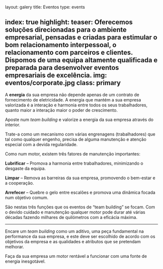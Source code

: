 layout: galery
title: Eventos
type: events

index: true
highlight:
  teaser: Oferecemos soluções direcionadas para o ambiente empresarial, pensadas e criadas para estimular o bom relacionamento interpessoal, o relacionamento com parceiros e clientes. Dispomos de uma equipa altamente qualificada e preparada para desenvolver eventos empresariais de excelência.
  img: eventos/corporate.jpg
  class: primary
---

A **energia** da sua empresa não depende apenas de um contrato de fornecimento de eletricidade. A energia que mantém a sua empresa valorizada é a interação e harmonia entre todos os seus trabalhadores, quanto maior a interação maior o poder de crescimento.

Aposte num *team building* e valorize a energia da sua empresa através do interior.

Trate-a como um mecanismo com várias engrenagens (trabalhadores) que tal como qualquer engenho, precisa de alguma manutenção e atenção especial com a devida regularidade.

Como num motor, existem três fatores de manutenção importantes:

**Lubrificar** – Promova a harmonia entre trabalhadores, minimizando o desgaste da equipa.

**Limpar** – Remova as barreiras da sua empresa, promovendo o bem-estar e a cooperação.

**Arrefecer** – Quebre o gelo entre escalões e promova uma dinâmica focada num objetivo comum.

São nestas três funções que os eventos de “team building” se focam. Com o devido cuidado e manutenção qualquer motor pode durar até várias décadas fazendo milhares de quilómetros com a eficácia máxima.

***

Encare um *team building* como um aditivo, uma peça fundamental na performance da sua empresa, e este deve ser escolhido de acordo com os objetivos da empresa e as qualidades e atributos que se pretendam melhorar.

Faça da sua empresa um motor rentável a funcionar com uma fonte de energia inesgotável.
